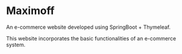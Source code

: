 # Maximoff
An e-commerce website developed using SpringBoot + Thymeleaf.

This website incorporates the basic functionalities of an e-commerce system.
